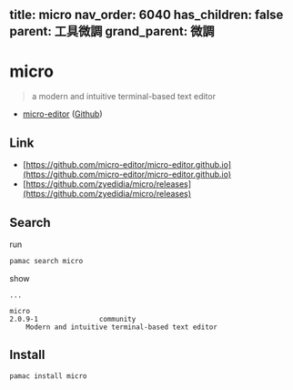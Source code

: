 title: micro
nav_order: 6040
has_children: false
parent: 工具微調
grand_parent: 微調
---

# micro

> a modern and intuitive terminal-based text editor

* [micro-editor](https://micro-editor.github.io/) ([Github](https://github.com/zyedidia/micro))

## Link

* [https://github.com/micro-editor/micro-editor.github.io](https://github.com/micro-editor/micro-editor.github.io)
* [https://github.com/zyedidia/micro/releases](https://github.com/zyedidia/micro/releases)


## Search

run

``` sh
pamac search micro
```

show

```
...

micro                                                                  2.0.9-1               community 
    Modern and intuitive terminal-based text editor
```


## Install

``` sh
pamac install micro
```
